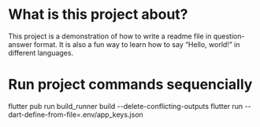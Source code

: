# What is this project about?
This project is a demonstration of how to write a readme file in question-answer format. It is also a fun way to learn how to say “Hello, world!” in different languages.

# Run project commands sequencially

flutter pub run build_runner build --delete-conflicting-outputs
flutter run --dart-define-from-file=.env/app_keys.json